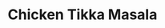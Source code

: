 ---
excerpt: A delicious and creamy Chicken Tikka Masala recipe that's quick and easy to make.
title: Chicken Tikka Masala
category: cooking
tags: [indian, chicken, curry]
rating: 10
servings: 6

ingredients:
- Cooking spray
- 1 medium yellow onion, thinly sliced
- Salt, to taste
- 4 cloves garlic
- 1-inch knob of ginger
- 1 teaspoon (2g) ground coriander
- 1 teaspoon (3g) ground cumin
- ½ teaspoon (1g) cayenne powder
- ½ cup (120ml) chicken stock
- 1 15-ounce can (425g) crushed tomatoes
- Water
- 1 cup (240ml) half & half
- 6 cups cooked basmati rice

components:
- Tikka Masala Marinade

directions:
- Mince garlic and ginger.
- Heat a high-sided sauté pan to medium-high and grease with cooking spray. Once the pan is hot, add all the chicken cubes and sear, without touching, for 2 minutes or until golden brown on the first side. Flip each piece and sear for 1 more minute. Remove the chicken from the pan and set aside.
- Lower the heat to medium and add the onion, season lightly with salt, and sauté until softened. Stir in the garlic and ginger and sauté for 3 minutes.
- Add the spices and stir to combine with the onions. Sauté for 30 seconds or until fragrant.
- Stir in the chicken stock, crushed tomatoes, and a splash of water. Season lightly with salt to taste. Increase the heat to medium-high, and bring to a boil. Once it starts to boil, add the mixture to a blender and blend on high until it is as smooth as possible.
- Return the blended mixture to the pan and add a splash of water to thin the sauce out slightly. Reduce heat to low and bring the mixture to a simmer. Add the chicken back to the pan and let simmer for 10 minutes, or until the chicken is completely cooked through and the sauce has reduced.
- Add half and half, stir, and simmer for 3 more minutes.
- Season to taste with salt and serve immediately with 1 cup of rice per plate. Garnish with cilantro leaves.
---